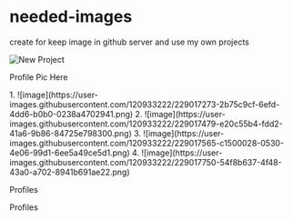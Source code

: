 # needed-images
create for keep image in github server and use my own projects
<!-- My picture link here for portfolio -->
![New Project](https://user-images.githubusercontent.com/120933222/227763143-c03bf7b3-493a-4cd9-bafb-3dad0b2518f9.png)
<!-- Picture for assignment Eight -->
<p>Profile Pic Here</p>
1.
![image](https://user-images.githubusercontent.com/120933222/229017273-2b75c9cf-6efd-4dd6-b0b0-0238a4702941.png)
2.
![image](https://user-images.githubusercontent.com/120933222/229017479-e20c55b4-fdd2-41a6-9b86-84725e798300.png)
3.
![image](https://user-images.githubusercontent.com/120933222/229017565-c1500028-0530-4e06-99d1-6ee5a49ce5d1.png)
4.
![image](https://user-images.githubusercontent.com/120933222/229017750-54f8b637-4f48-43a0-a702-8941b691ae22.png)

<p>Profiles</p>
<p>Profiles</p>
